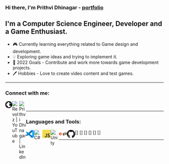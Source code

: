### Hi there, I'm Prithvi Dhinagar - [portfolio]

## I'm a Computer Science Engineer, Developer and a Game Enthusiast. 

- 🎮 Currently learning everything related to Game design and development. 
- 💡 Exploring game ideas and trying to implement it. 
- 🥅 2022 Goals - Contribute and work more towards game development projects.
- 🖊️ Hobbies - Love to create video content and test games.

---

### Connect with me:

[<img align="left" alt="Portfolio | " width="22px" src="https://raw.githubusercontent.com/iconic/open-iconic/master/svg/globe.svg" />][portfolio]
[<img align="left" alt="Revolz | YouTube" width="22px" src="https://cdn.jsdelivr.net/npm/simple-icons@v3/icons/youtube.svg" />][youtube]
[<img align="left" alt="Prithvi Dhinagar | LinkedIn" width="22px" src="https://cdn.jsdelivr.net/npm/simple-icons@v3/icons/linkedin.svg" />][linkedin]

<br />

---

### Languages and Tools:

[<img align="left" alt="Visual Studio Code" width="26px" src="https://raw.githubusercontent.com/github/explore/80688e429a7d4ef2fca1e82350fe8e3517d3494d/topics/visual-studio-code/visual-studio-code.png" />]
[<img align="left" alt="C#" width="26px" src="https://raw.githubusercontent.com/jmnote/z-icons/master/svg/csharp.svg" />]
[<img align="left" alt="JavaScript" width="26px" src="https://raw.githubusercontent.com/github/explore/80688e429a7d4ef2fca1e82350fe8e3517d3494d/topics/javascript/javascript.png" />]
[<img align="left" alt="Unity" width="26px" src="https://img.icons8.com/ios-filled/50/000000/unity.png" />]
[<img align="left" alt="Git" width="26px" src="https://raw.githubusercontent.com/github/explore/80688e429a7d4ef2fca1e82350fe8e3517d3494d/topics/git/git.png" />]
[<img align="left" alt="GitHub" width="26px" src="https://raw.githubusercontent.com/github/explore/78df643247d429f6cc873026c0622819ad797942/topics/github/github.png" />]

---

[portfolio]: https://prithvidhinagar.github.io/
[youtube]: https://www.youtube.com/c/Revolzmostly
[linkedin]: https://www.linkedin.com/in/prithvi-dhinagar-600092170/
